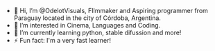 - 👋 Hi, I’m @OdelotVisuals, FIlmmaker and Aspiring programmer from Paraguay located in the city of Córdoba, Argentina.
- 👀 I’m interested in Cinema, Languages and Coding.
- 🌱 I’m currently learning python, stable difussion and more!
- ⚡ Fun fact: I'm a very fast learner!

<!---
OdelotVisuals/OdelotVisuals is a ✨ special ✨ repository because its `README.md` (this file) appears on your GitHub profile.
You can click the Preview link to take a look at your changes.
--->
